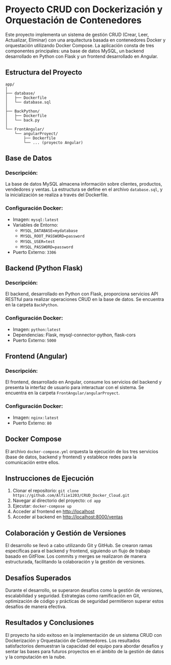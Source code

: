 # Proyecto CRUD con Dockerización y Orquestación de Contenedores

Este proyecto implementa un sistema de gestión CRUD (Crear, Leer, Actualizar, Eliminar) con una arquitectura basada en contenedores Docker y orquestación utilizando Docker Compose. La aplicación consta de tres componentes principales: una base de datos MySQL, un backend desarrollado en Python con Flask y un frontend desarrollado en Angular.

## Estructura del Proyecto

```
app/
│
├── database/
│   ├── Dockerfile
│   └── database.sql
│
├── BackPython/
│   ├── Dockerfile
│   └── back.py
│
└── FrontAngular/
    └── angularProyect/
        ├── Dockerfile
        └── ... (proyecto Angular)
```

## Base de Datos

### Descripción:

La base de datos MySQL almacena información sobre clientes, productos, vendedores y ventas. La estructura se define en el archivo `database.sql`, y la inicialización se realiza a través del Dockerfile.

### Configuración Docker:

- Imagen: `mysql:latest`
- Variables de Entorno:
  - `MYSQL_DATABASE=mydatabase`
  - `MYSQL_ROOT_PASSWORD=password`
  - `MYSQL_USER=test`
  - `MYSQL_PASSWORD=password`
- Puerto Externo: `3306`

## Backend (Python Flask)

### Descripción:

El backend, desarrollado en Python con Flask, proporciona servicios API RESTful para realizar operaciones CRUD en la base de datos. Se encuentra en la carpeta `BackPython`.

### Configuración Docker:

- Imagen: `python:latest`
- Dependencias: Flask, mysql-connector-python, flask-cors
- Puerto Externo: `5000`

## Frontend (Angular)

### Descripción:

El frontend, desarrollado en Angular, consume los servicios del backend y presenta la interfaz de usuario para interactuar con el sistema. Se encuentra en la carpeta `FrontAngular/angularProyect`.

### Configuración Docker:

- Imagen: `nginx:latest`
- Puerto Externo: `80`

## Docker Compose

El archivo `docker-compose.yml` orquesta la ejecución de los tres servicios (base de datos, backend y frontend) y establece redes para la comunicación entre ellos.

## Instrucciones de Ejecución

1. Clonar el repositorio: `git clone https://github.com/Alfiie1203/CRUD_Docker_Cloud.git`
2. Navegar al directorio del proyecto: `cd app`
3. Ejecutar: `docker-compose up`
4. Acceder al frontend en [http://localhost](http://localhost)
5. Acceder al backend en [http://localhost:8000/ventas](http://localhost:8000)

## Colaboración y Gestión de Versiones

El desarrollo se llevó a cabo utilizando Git y GitHub. Se crearon ramas específicas para el backend y frontend, siguiendo un flujo de trabajo basado en GitFlow. Los commits y merges se realizaron de manera estructurada, facilitando la colaboración y la gestión de versiones.

## Desafíos Superados

Durante el desarrollo, se superaron desafíos como la gestión de versiones, escalabilidad y seguridad. Estrategias como ramificación en Git, optimización de código y prácticas de seguridad permitieron superar estos desafíos de manera efectiva.

## Resultados y Conclusiones

El proyecto ha sido exitoso en la implementación de un sistema CRUD con Dockerización y Orquestación de Contenedores. Los resultados satisfactorios demuestran la capacidad del equipo para abordar desafíos y sentar las bases para futuros proyectos en el ámbito de la gestión de datos y la computación en la nube.

